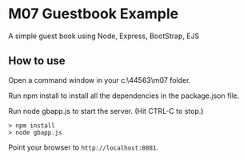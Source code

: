 # M07 Guestbook Example

A simple guest book using Node, Express, BootStrap, EJS

## How to use

Open a command window in your c:\44563\m07 folder.

Run npm install to install all the dependencies in the package.json file.

Run node gbapp.js to start the server.  (Hit CTRL-C to stop.)

```
> npm install
> node gbapp.js
```

Point your browser to `http://localhost:8081`. 
